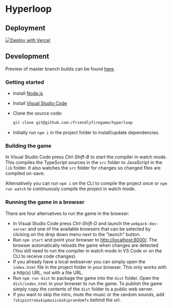 # Hyperloop

## Deployment

[![Deploy with Vercel](https://lh6.googleusercontent.com/2hs6D9HuVj_pAieP2AeLfyID3evsNqg3MlctzOYg6l-L4wlvfv_HSgdU5ApIjaVUprOfYtmwDnvoYBJakXBv=w1877-h937)](https://api.vercel.com/v1/integrations/deploy/QmZXXg9oRsQCxfApLEC9kZek3PoegeYTHfoydcgGHEPsZL/92BmEufCQH)

## Development

Preview of master branch builds can be found [here](https://hyperloop.vercel.app/).

### Getting started

* Install [Node.js](https://nodejs.org/)
* Install [Visual Studio Code](https://code.visualstudio.com/)
* Clone the source code:

  ```sh
  git clone git@github.com:/friendlyfiregame/hyperloop
  ```

* Initially run `npm i` in the project folder to install/update dependencies.

### Building the game

In Visual Studio Code press *Ctrl-Shift-B* to start the compiler in watch mode. This compiles the
TypeScript sources in the `src` folder to JavaScript in the `lib` folder. It also watches the `src`
folder for changes so changed files are compiled on-save.

Alternatively you can run `npm i` on the CLI to compile the project once or
`npm run watch` to continuously compile the project in watch mode.

### Running the game in a browser

There are four alternatives to run the game in the browser:

* In Visual Studio Code press *Ctrl-Shift-D* and launch the `webpack-dev-server` and
  one of the available browsers that can be selected by clicking on the drop down menu next to
  the "launch" button.
* Run `npm start` and point your browser to <http://localhost:8000/>. The browser automatically
  reloads the game when changes are detected (You still need to run the compiler in watch mode in VS
  Code or on the CLI to receive code changes).
* If you already have a local webserver you can simply open the `index.html` file in the project
  folder in your browser. This only works with a http(s) URL, not with a file URL.
* Run `npm run dist` to package the game into the `dist` folder. Open the `dist/index.html` in your
  browser to run the game. To publish the game simply copy the contents of the `dist` folder to a
  public web server.
* If you want to skip the intro, mute the music or the random sounds, add `?skipintro&skipmusic&skiprandomfx` behind the url.
